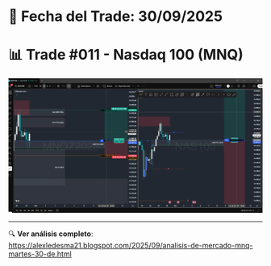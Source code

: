 # 📅 Fecha del Trade: 30/09/2025
# 📊 Trade #011 - Nasdaq 100 (MNQ)

![Gráfico del Trade](trade_011.png) <!-- Asegúrate que el nombre coincida exactamente -->


---

🔍 **Ver análisis completo**: https://alexledesma21.blogspot.com/2025/09/analisis-de-mercado-mnq-martes-30-de.html